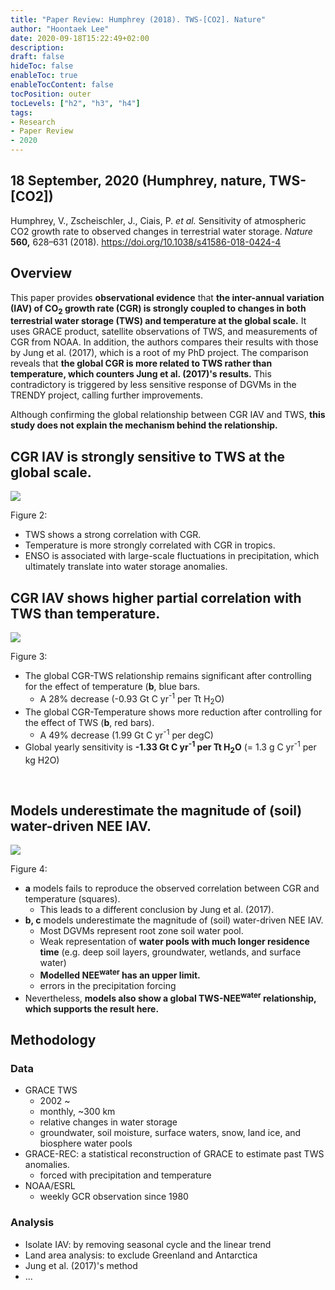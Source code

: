 ```yaml
---
title: "Paper Review: Humphrey (2018). TWS-[CO2]. Nature"
author: "Hoontaek Lee"
date: 2020-09-18T15:22:49+02:00
description:
draft: false
hideToc: false
enableToc: true
enableTocContent: false
tocPosition: outer
tocLevels: ["h2", "h3", "h4"]
tags:
- Research
- Paper Review
- 2020
---
```


## 18 September, 2020 (Humphrey, nature, TWS-[CO2])

Humphrey, V., Zscheischler, J., Ciais, P. *et al.* Sensitivity of atmospheric CO2 growth rate to observed changes in terrestrial water storage. *Nature* **560,** 628–631 (2018). https://doi.org/10.1038/s41586-018-0424-4

## Overview

This paper provides **observational evidence** that **the inter-annual variation (IAV) of CO<sub>2</sub> growth rate (CGR) is strongly coupled to changes in both terrestrial water storage (TWS) and temperature at the global scale.** It uses GRACE product, satellite observations of TWS, and measurements of CGR from NOAA. In addition, the authors compares their results with those by Jung et al. (2017), which is a root of my PhD project. The comparison reveals that **the global CGR is more related to TWS rather than temperature, which counters Jung et al. (2017)'s results.** This contradictory is triggered by less sensitive response of DGVMs in the TRENDY project, calling further improvements.



Although confirming the global relationship between CGR IAV and TWS, **this study does not explain the mechanism behind the relationship.**


## CGR IAV is strongly sensitive to TWS at the global scale.

![](/en/posts/figures/paper_review/2018_Humphrey_fig2.jpg)



Figure 2:

- TWS shows a strong correlation with CGR.
- Temperature is more strongly correlated with CGR in tropics.
- ENSO is associated with large-scale fluctuations in precipitation, which ultimately translate into water storage anomalies.



## CGR IAV shows higher partial correlation with TWS than temperature.

![](/en/posts/figures/paper_review/2018_Humphrey_fig3.jpg)



Figure 3:

- The global CGR-TWS relationship remains significant after controlling for the effect of temperature (**b**, blue bars.
  - A 28% decrease (-0.93 Gt C yr<sup>-1</sup> per Tt H<sub>2</sub>O)
- The global CGR-Temperature shows more reduction after controlling for the effect of TWS (**b**, red bars).
  - A 49% decrease (1.99 Gt C yr<sup>-1</sup> per degC)
- Global yearly sensitivity is **-1.33 Gt C yr<sup>-1</sup> per Tt H<sub>2</sub>O** (= 1.3 g C yr<sup>-1</sup> per kg H2O)

<br>

## Models underestimate the magnitude of (soil) water-driven NEE IAV.

![](/en/posts/figures/paper_review/2018_Humphrey_fig4.jpg)



Figure 4:

- **a** models fails to reproduce the observed correlation between CGR and temperature (squares).
  - This leads to a different conclusion by Jung et al. (2017).
- **b, c** models underestimate the magnitude of (soil) water-driven NEE IAV.
  - Most DGVMs represent root zone soil water pool.
  - Weak representation of **water pools with much longer residence time** (e.g. deep soil layers, groundwater, wetlands, and surface water)
  - **Modelled NEE<sup>water</sup> has an upper limit.**
  - errors in the precipitation forcing
- Nevertheless, **models also show a global TWS-NEE<sup>water</sup> relationship, which supports the result here.**



## Methodology

### Data

- GRACE TWS
  - 2002 ~
  - monthly, ~300 km
  - relative changes in water storage
  - groundwater, soil moisture, surface waters, snow, land ice, and biosphere water pools
- GRACE-REC: a statistical reconstruction of GRACE to estimate past TWS anomalies.
  - forced with precipitation and temperature
- NOAA/ESRL
  - weekly GCR observation since 1980

### Analysis

- Isolate IAV: by removing seasonal cycle and the linear trend
- Land area analysis: to exclude Greenland and Antarctica
- Jung et al. (2017)'s method
- ...